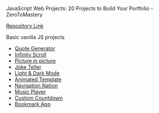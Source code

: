 JavaScript Web Projects: 20 Projects to Build Your Portfolio - ZeroToMastery

[Repository Link](https://github.com/connorjnel/20-js-projects-ztm)

Basic vanilla JS projects

- [Quote Generator](https://connorjnel.github.io/20-js-projects-ztm/quote-generator/)
- [Infinity Scroll](https://connorjnel.github.io/20-js-projects-ztm/infinity-scroll/)
- [Picture in picture](https://connorjnel.github.io/20-js-projects-ztm/picture-in-picture/)
- [Joke Teller](https://connorjnel.github.io/20-js-projects-ztm/joke-teller/)
- [Light & Dark Mode](https://connorjnel.github.io/20-js-projects-ztm/light-dark-mode/)
- [Animated Template](https://connorjnel.github.io/20-js-projects-ztm/animated-template/)
- [Navigation Nation](https://connorjnel.github.io/20-js-projects-ztm/navigation-nation/)
- [Music Player](https://connorjnel.github.io/20-js-projects-ztm/music-player/)
- [Custom Countdown](https://connorjnel.github.io/20-js-projects-ztm/custom-countdown/)
- [Bookmark App](https://connorjnel.github.io/20-js-projects-ztm/book-keeper/)
